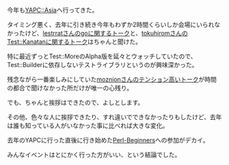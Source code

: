 今年も[YAPC::Asia](http://yapcasia.org/2014/)へ行ってきた。

タイミング悪く、去年に引き続き今年もわずか2時間くらいしか会場にいられなかったけど、[lestrratさんのgoに関するトーク](http://yapcasia.org/2014/talk/show/2276d7b2-eba7-11e3-bd6d-c7a06aeab6a4)と、[tokuhiromさんのTest::Kanatanに関するトーク](http://yapcasia.org/2014/talk/show/66c55626-eba9-11e3-bd6d-c7a06aeab6a4)はちゃんと聞けた。

特に最近ずっとTest::MoreのAlpha版を延々とウォッチしていたので、Test::Builderに依存しないテストライブラリというのが興味深かった。

残念ながら一番楽しみにしていた[moznionさんのテンション高いトーク](http://yapcasia.org/2014/talk/show/6e5b28f4-0191-11e4-b7e8-e4a96aeab6a4)が時間の都合で聞けなかった所だけが唯一の心残り。

でも、ちゃんと挨拶はできたので、よしとします。

その他、色々な人に挨拶できたり、すれ違いでできなかったりもしたけど、去年は誰も知っている人がいなかった事に比べれば大きな変化。

去年のYAPCに行った直後に行き始めた[Perl-Beginners](http://www.perl-beginners.org)への参加がデカイ。

みんなイベントはとにかく行った方がいい、という結論でした。